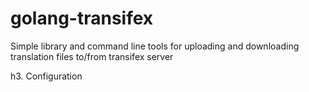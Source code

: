 golang-transifex
================

Simple library and command line tools for uploading and downloading translation files to/from transifex server

h3. Configuration


